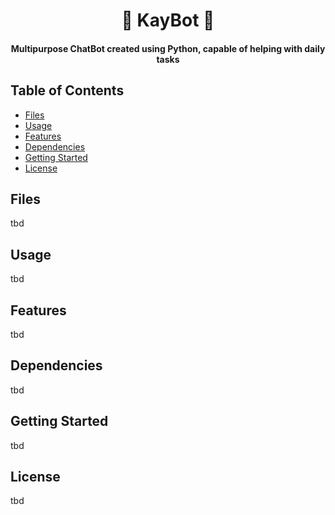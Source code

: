 # <div align="center">🤖 KayBot 🤖</div>

#### <div align='center'> Multipurpose ChatBot created using Python, capable of helping with daily tasks </div>

## Table of Contents
- [Files](#files)
- [Usage](#usage)
- [Features](#features)
- [Dependencies](#dependencies)
- [Getting Started](#getting-started)
- [License](#license)

## Files
tbd

## Usage
tbd

## Features
tbd

## Dependencies
tbd

## Getting Started
tbd

## License
tbd
